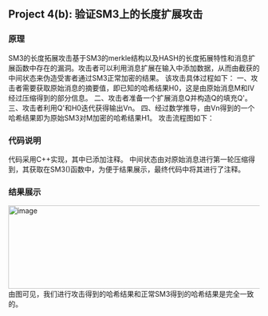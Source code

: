 ## Project 4(b): 验证SM3上的长度扩展攻击
### 原理
SM3的长度拓展攻击基于SM3的merkle结构以及HASH的长度拓展特性和消息扩展函数中存在的漏洞。攻击者可以利用消息扩展在输入中添加数据，从而由截获的中间状态来伪造受害者通过SM3正常加密的结果。
该攻击具体过程如下：
一、攻击者需要获取原始消息的摘要值，即已知的哈希结果H0，这是由原始消息M和IV经过压缩得到的部分信息。
二、攻击者准备一个扩展消息Q并构造Q的填充Q'。
三、攻击者利用Q'和H0迭代获得输出Vn。
四、经过数学推导，由Vn得到的一个哈希结果即为原始SM3对M加密的哈希结果H1。
攻击流程图如下：

### 代码说明
代码采用C++实现，其中已添加注释。
中间状态由对原始消息进行第一轮压缩得到，其获取在SM3()函数中，为便于结果展示，最终代码中将其进行了注释。
### 结果展示
<img width="987" height="167" alt="image" src="https://github.com/user-attachments/assets/c3103e68-33a3-48f0-a7b5-c39c659b5d4d" />
由图可见，我们进行攻击得到的哈希结果和正常SM3得到的哈希结果是完全一致的。
